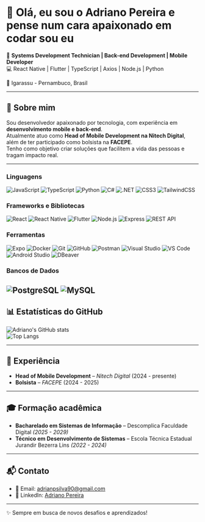 ## 

# 👋 Olá, eu sou o Adriano Pereira e pense num cara apaixonado em codar sou eu  

🎯 **Systems Development Technician | Back-end Development | Mobile Developer**  
💻 React Native | Flutter | TypeScript | Axios | Node.js | Python  

📍 Igarassu - Pernambuco, Brasil  

---

## 🚀 Sobre mim
Sou desenvolvedor apaixonado por tecnologia, com experiência em **desenvolvimento mobile e back-end**.  
Atualmente atuo como **Head of Mobile Development na Nitech Digital**, além de ter participado como bolsista na **FACEPE**.  
Tenho como objetivo criar soluções que facilitem a vida das pessoas e tragam impacto real.  

---

### Linguagens
![JavaScript](https://img.shields.io/badge/-JavaScript-F7DF1E?logo=javascript&logoColor=000&style=for-the-badge)
![TypeScript](https://img.shields.io/badge/-TypeScript-3178C6?logo=typescript&logoColor=fff&style=for-the-badge)
![Python](https://img.shields.io/badge/-Python-3776AB?logo=python&logoColor=fff&style=for-the-badge)
![C#](https://img.shields.io/badge/-C%23-239120?logo=csharp&logoColor=fff&style=for-the-badge)
![.NET](https://img.shields.io/badge/-.NET-512BD4?logo=dotnet&logoColor=fff&style=for-the-badge)
![CSS3](https://img.shields.io/badge/-CSS3-1572B6?logo=css3&logoColor=fff&style=for-the-badge)
![TailwindCSS](https://img.shields.io/badge/-TailwindCSS-06B6D4?logo=tailwindcss&logoColor=fff&style=for-the-badge)

### Frameworks e Bibliotecas
![React](https://img.shields.io/badge/-React-61DAFB?logo=react&logoColor=000&style=for-the-badge)
![React Native](https://img.shields.io/badge/-React%20Native-61DAFB?logo=react&logoColor=000&style=for-the-badge)
![Flutter](https://img.shields.io/badge/-Flutter-02569B?logo=flutter&logoColor=fff&style=for-the-badge)
![Node.js](https://img.shields.io/badge/-Node.js-339933?logo=node.js&logoColor=fff&style=for-the-badge)
![Express](https://img.shields.io/badge/-Express-000000?logo=express&logoColor=fff&style=for-the-badge)
![REST API](https://img.shields.io/badge/-REST%20API-FF6F00?logo=swagger&logoColor=fff&style=for-the-badge)

### Ferramentas
![Expo](https://img.shields.io/badge/-Expo-000020?logo=expo&logoColor=fff&style=for-the-badge)
![Docker](https://img.shields.io/badge/-Docker-2496ED?logo=docker&logoColor=fff&style=for-the-badge)
![Git](https://img.shields.io/badge/-Git-F05032?logo=git&logoColor=fff&style=for-the-badge)
![GitHub](https://img.shields.io/badge/-GitHub-181717?logo=github&logoColor=fff&style=for-the-badge)
![Postman](https://img.shields.io/badge/-Postman-FF6C37?logo=postman&logoColor=fff&style=for-the-badge)
![Visual Studio](https://img.shields.io/badge/-Visual%20Studio-5C2D91?logo=visualstudio&logoColor=fff&style=for-the-badge)
![VS Code](https://img.shields.io/badge/-VS%20Code-007ACC?logo=visualstudiocode&logoColor=fff&style=for-the-badge)
![Android Studio](https://img.shields.io/badge/-Android%20Studio-3DDC84?logo=androidstudio&logoColor=fff&style=for-the-badge)
![DBeaver](https://img.shields.io/badge/-DBeaver-372923?logo=dbeaver&logoColor=fff&style=for-the-badge)

### Bancos de Dados
![PostgreSQL](https://img.shields.io/badge/-PostgreSQL-4169E1?logo=postgresql&logoColor=fff&style=for-the-badge)
![MySQL](https://img.shields.io/badge/-MySQL-4479A1?logo=mysql&logoColor=fff&style=for-the-badge)
---

## 📊 Estatísticas do GitHub
![Adriano's GitHub stats](https://github-readme-stats.vercel.app/api?username=adrianops24&show_icons=true&theme=dracula)  
![Top Langs](https://github-readme-stats.vercel.app/api/top-langs/?username=adrianops24&layout=compact&theme=dracula)  

---

## 💼 Experiência
- **Head of Mobile Development** – *Nitech Digital* (2024 - presente)  
- **Bolsista** – *FACEPE* (2024 - 2025)  

---

## 🎓 Formação acadêmica
- **Bacharelado em Sistemas de Informação** – Descomplica Faculdade Digital *(2025 - 2029)*  
- **Técnico em Desenvolvimento de Sistemas** – Escola Técnica Estadual Jurandir Bezerra Lins *(2022 - 2024)*  

---

## 📬 Contato
- 📧 Email: [adrianpsilva90@gmail.com](mailto:adrianpsilva90@gmail.com)  
- 💼 LinkedIn: [Adriano Pereira](https://www.linkedin.com/in/adriano-pereira-4b8705287)  

---
✨ Sempre em busca de novos desafios e aprendizados!
